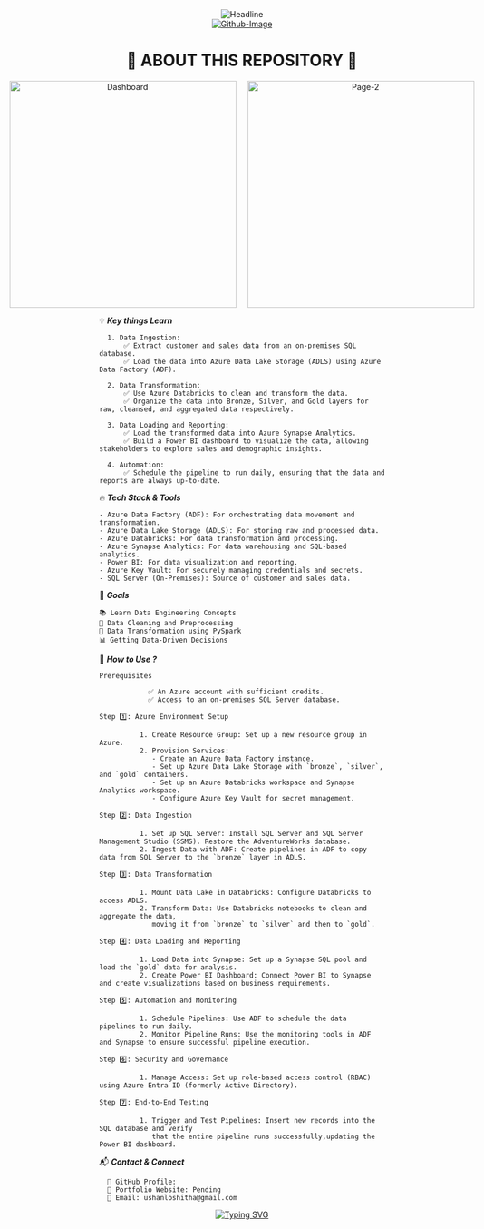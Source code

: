 <div align="center">
  <img src="https://readme-typing-svg.herokuapp.com?color=%230070FF&size=32&center=true&vCenter=true&width=600&height=50&lines=Adventure+Works+Project&font=Arial+Black" alt="Headline" />
</div>




 
 <div align=center>
         <a href="https://imgbb.com/"><img src="https://i.ibb.co/b5Ry5S8h/Github-Image.gif" alt="Github-Image" border="0"></a>
  </div>


<h1 align="center">🌟  ABOUT THIS REPOSITORY 🌟 </h1>

<p align="center" style="display: flex; justify-content: center; gap: 20px;">
  <a href="https://ibb.co/RpyzfdcF">
    <img src="https://i.ibb.co/Z6mW57xj/Dashboard.jpg" alt="Dashboard" width="400" />
  </a>
  <a href="https://ibb.co/qLfNMHxQ">
    <img src="https://i.ibb.co/8nprDyXZ/page-2.jpg" alt="Page-2" width="400" />
  </a>
</p>


💡 **_Key things Learn_**


      1. Data Ingestion: 
          ✅ Extract customer and sales data from an on-premises SQL database.
          ✅ Load the data into Azure Data Lake Storage (ADLS) using Azure Data Factory (ADF).

      2. Data Transformation:
          ✅ Use Azure Databricks to clean and transform the data.
          ✅ Organize the data into Bronze, Silver, and Gold layers for raw, cleansed, and aggregated data respectively.
      
      3. Data Loading and Reporting:
          ✅ Load the transformed data into Azure Synapse Analytics.
          ✅ Build a Power BI dashboard to visualize the data, allowing stakeholders to explore sales and demographic insights.
      
      4. Automation:
          ✅ Schedule the pipeline to run daily, ensuring that the data and reports are always up-to-date.

🔥 **_Tech Stack & Tools_**


    - Azure Data Factory (ADF): For orchestrating data movement and transformation.
    - Azure Data Lake Storage (ADLS): For storing raw and processed data.
    - Azure Databricks: For data transformation and processing.
    - Azure Synapse Analytics: For data warehousing and SQL-based analytics.
    - Power BI: For data visualization and reporting.
    - Azure Key Vault: For securely managing credentials and secrets.
    - SQL Server (On-Premises): Source of customer and sales data.

  
  🎯 **_Goals_**

    📚 Learn Data Engineering Concepts
    🧹 Data Cleaning and Preprocessing
    🔄 Data Transformation using PySpark
    📊 Getting Data-Driven Decisions

📌 **_How to Use ?_**

    
    Prerequisites
                                                                                  
                ✅ An Azure account with sufficient credits.
                ✅ Access to an on-premises SQL Server database.

    Step 1️⃣: Azure Environment Setup
    
              1. Create Resource Group: Set up a new resource group in Azure.
              2. Provision Services:
                 - Create an Azure Data Factory instance.
                 - Set up Azure Data Lake Storage with `bronze`, `silver`, and `gold` containers.
                 - Set up an Azure Databricks workspace and Synapse Analytics workspace.
                 - Configure Azure Key Vault for secret management.
    
    Step 2️⃣: Data Ingestion
    
              1. Set up SQL Server: Install SQL Server and SQL Server Management Studio (SSMS). Restore the AdventureWorks database.
              2. Ingest Data with ADF: Create pipelines in ADF to copy data from SQL Server to the `bronze` layer in ADLS.
    
    Step 3️⃣: Data Transformation
    
              1. Mount Data Lake in Databricks: Configure Databricks to access ADLS.
              2. Transform Data: Use Databricks notebooks to clean and aggregate the data, 
                 moving it from `bronze` to `silver` and then to `gold`.
    
    Step 4️⃣: Data Loading and Reporting
    
              1. Load Data into Synapse: Set up a Synapse SQL pool and load the `gold` data for analysis.
              2. Create Power BI Dashboard: Connect Power BI to Synapse and create visualizations based on business requirements.
    
    Step 5️⃣: Automation and Monitoring
    
              1. Schedule Pipelines: Use ADF to schedule the data pipelines to run daily.
              2. Monitor Pipeline Runs: Use the monitoring tools in ADF and Synapse to ensure successful pipeline execution.
    
    Step 6️⃣: Security and Governance
    
              1. Manage Access: Set up role-based access control (RBAC) using Azure Entra ID (formerly Active Directory).
    
    Step 7️⃣: End-to-End Testing
    
              1. Trigger and Test Pipelines: Insert new records into the SQL database and verify 
                 that the entire pipeline runs successfully,updating the Power BI dashboard.

📬 **_Contact & Connect_**

      👤 GitHub Profile:
      💼 Portfolio Website: Pending
      📧 Email: ushanloshitha@gmail.com

<p align="center">
  <a href="https://git.io/typing-svg">
    <img src="https://readme-typing-svg.demolab.com?font=Arial+Black&letterSpacing=8px&pause=1000&color=CCD713&background=FF306200&center=true&vCenter=true&width=435&lines=%F0%9F%9A%80+Good+Luck++!+%F0%9F%91%A8%E2%80%8D%F0%9F%92%BB%E2%9C%A8" alt="Typing SVG" />
  </a>
</p>
  
